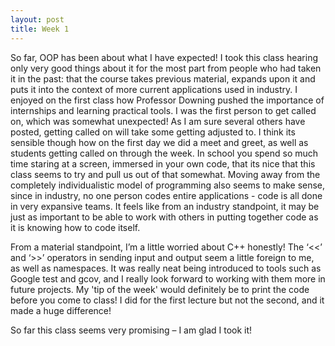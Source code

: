 ```yaml
---
layout: post
title: Week 1
---
```


So far, OOP has been about what I have expected! I took this class hearing only very good things about it for the most part from people who had taken it in the past: that the course takes previous material, expands upon it and puts it into the context of more current applications used in industry. I enjoyed on the first class how Professor Downing pushed the importance of internships and learning practical tools. I was the first person to get called on, which was somewhat unexpected! As I am sure several others have posted, getting called on will take some getting adjusted to. I think its sensible though how on the first day we did a meet and greet, as well as students getting called on through the week. In school you spend so much time staring at a screen, immersed in your own code, that its nice that this class seems to try and pull us out of that somewhat. Moving away from the completely individualistic model of programming also seems to make sense, since in industry, no one person codes entire applications - code is all done in very expansive teams. It feels like from an industry standpoint, it may be just as important to be able to work with others in putting together code as it is knowing how to code itself. 

From a material standpoint, I’m a little worried about C++ honestly! The ‘<<’ and ‘>>’ operators in sending input and output seem a little foreign to me, as well as namespaces. It was really neat being introduced to tools such as Google test and gcov, and I really look forward to working with them more in future projects. My 'tip of the week' would definitely be to print the code before you come to class! I did for the first lecture but not the second, and it made a huge difference!

So far this class seems very promising – I am glad I took it!
